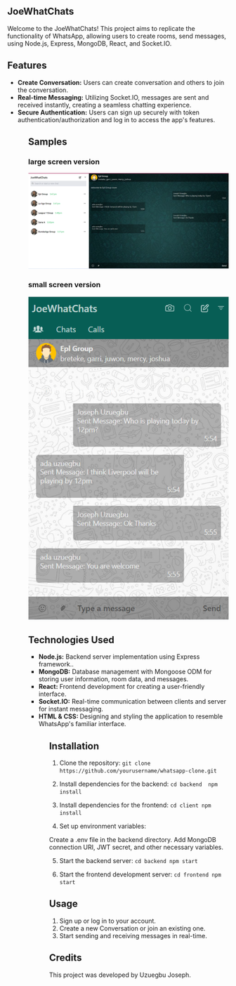 ## JoeWhatChats

Welcome to the JoeWhatChats! This project aims to replicate the functionality of WhatsApp, allowing users to create rooms, send messages, using Node.js, Express, MongoDB, React, and Socket.IO.

## Features

<ul>
<li>
<b>Create Conversation:</b> Users can create conversation and  others to join the conversation.
</li>
<li>
<b>Real-time Messaging:</b> Utilizing Socket.IO, messages are sent and received instantly, creating a seamless chatting experience.
</li>

<li>
<b>Secure Authentication:</b> Users can sign up securely with token authentication/authorization and log in to access the app's features.
</li>

<!-- <li>
<b>Video Call (Upcoming):</b> Soon, users will be able to initiate video calls within chat rooms for face-to-face communication.
</li> -->
<ul>

## Samples

### large screen version

<img src="./client/src/assets/chat_sample.png" loading="lazy" alt="large screen sample" />

### small screen version

<img src="./client/src/assets/mobile_chat_sample.png" loading="lazy" alt="large screen sample" />

## Technologies Used

<ul>
<li>
<b>Node.js:</b>  Backend server implementation using Express framework..
</li>
<li>
<b>MongoDB:</b>  Database management with Mongoose ODM for storing user information, room data, and messages.
</li>

<li>
<b>React:</b>  Frontend development for creating a user-friendly interface.
</li>

<li>
<b>Socket.IO:</b>  Real-time communication between clients and server for instant messaging.
</li>

<li>
<b>HTML & CSS: </b>   Designing and styling the application to resemble WhatsApp's familiar interface.
</li>
<ul>

## Installation

1. Clone the repository:
   `git clone https://github.com/yourusername/whatsapp-clone.git`

2. Install dependencies for the backend:
   `cd backend 
    npm install
`

3. Install dependencies for the frontend:
   `cd client
    npm install
`

4. Set up environment variables:

Create a .env file in the backend directory.
Add MongoDB connection URI, JWT secret, and other necessary variables.

5. Start the backend server:
   `cd backend
    npm start
`

6. Start the frontend development server:
   `cd frontend
    npm start
`

## Usage

<ol>
<li>Sign up or log in to your account.</li>
<li>Create a new Conversation or join an existing one.</li>
<li>Start sending and receiving messages in real-time.</li>
<!-- <li>Stay tuned for the upcoming video call feature!</li> -->
</ol>

## Credits

This project was developed by Uzuegbu Joseph.
